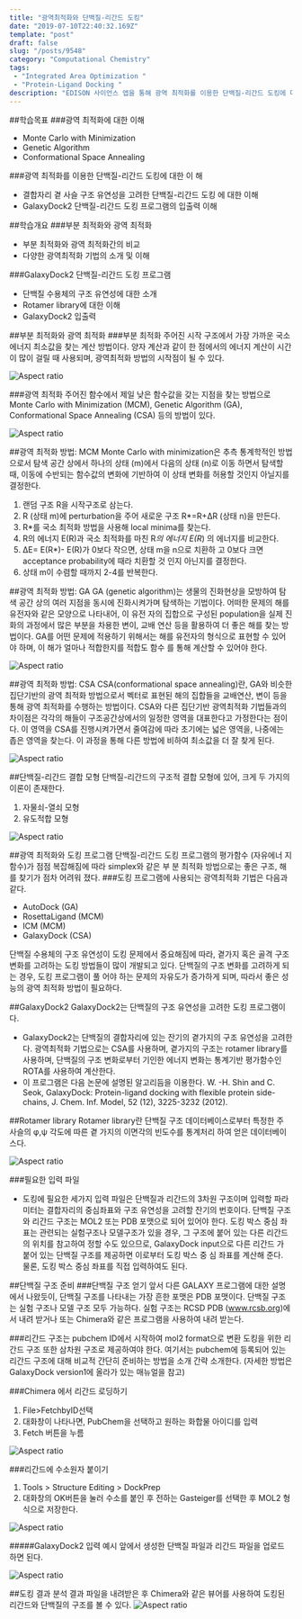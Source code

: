 ```yaml
---
title: "광역최적화와 단백질-리간드 도킹"
date: "2019-07-10T22:40:32.169Z"
template: "post"
draft: false
slug: "/posts/9548"
category: "Computational Chemistry"
tags: 
 - "Integrated Area Optimization "
 - "Protein-Ligand Docking "
description: "EDISON 사이언스 앱을 통해 광역 최적화를 이용한 단백질-리간드 도킹에 대한 이해"
---
```

##학습목표
###광역 최적화에 대한 이해
- Monte Carlo with Minimization
- Genetic Algorithm
- Conformational Space Annealing

###광역 최적화를 이용한 단백질-리간드 도킹에 대한 이 해
- 결합자리 곁 사슬 구조 유연성을 고려한 단백질-리간드 도킹 에 대한 이해
- GalaxyDock2 단백질-리간드 도킹 프로그램의 입출력 이해
                
##학습개요
###부분 최적화와 광역 최적화
- 부분 최적화와 광역 최적화간의 비교
- 다양한 광역최적화 기법의 소개 및 이해


###GalaxyDock2 단백질-리간드 도킹 프로그램 
- 단백질 수용체의 구조 유연성에 대한 소개
- Rotamer library에 대한 이해 
- GalaxyDock2 입출력
                
##부분 최적화와 광역 최적화
###부분 최적화
주어진 시작 구조에서 가장 가까운 국소 에너지 최소값을 찾는 계산 방법이다. 양자 계산과 같이 한 점에서의 에너지 계산이 시간이 많이 걸릴 때 사용되며, 광역최적화 방법의 시작점이 될 수 있다.

![Aspect ratio](/media/POST/9548/0.jpg)


###광역 최적화
주어진 함수에서 제일 낮은 함수값을 갖는 지점을 찾는 방법으로 Monte Carlo with Minimization (MCM), Genetic Algorithm (GA), Conformational Space Annealing (CSA) 등의 방법이 있다.


![Aspect ratio](/media/POST/9548/1.jpg)


##광역 최적화 방법: MCM
Monte Carlo with minimization은 추측 통계학적인 방법으로서 탐색 공간 상에서 하나의 상태 (m)에서 다음의 상태 (n)로 이동 하면서 탐색할 때, 이동에 수반되는 함수값의 변화에 기반하여 이 상태 변화를 허용할 것인지 아닐지를 결정한다.
                
1. 랜덤 구조 R을 시작구조로 삼는다.
2. R (상태 m)에 perturbation을 주어 새로운 구조 R*=R+ΔR
(상태 n)을 만든다.
3. R*를 국소 최적화 방법을 사용해 local minima를 찾는다.
4. R의 에너지 E(R)과 국소 최적화를 마친 R*의 에너지 E(R*) 의 에너지를 비교한다.
5. ΔE= E(R*)- E(R)가 0보다 작으면, 상태 m을 n으로 치환하 고 0보다 크면 acceptance probability에 때라 치환할 것 인지 아닌지를 결정한다.
6. 상태 m이 수렴할 때까지 2-4를 반복한다.
               
##광역 최적화 방법: GA
GA (genetic algorithm)는 생물의 진화현상을 모방하여 탐색 공간 상의 여러 지점을 동시에 진화시켜가며 탐색하는 기법이다. 어떠한 문제의 해를 유전자와 같은 모양으로 나타내어, 이 유전 자의 집합으로 구성된 population을 실제 진화의 과정에서 많은 부분을 차용한 변이, 교배 연산 등을 활용하여 더 좋은 해를 찾는 방법이다. GA를 어떤 문제에 적용하기 위해서는 해를 유전자의 형식으로 표현할 수 있어야 하며, 이 해가 얼마나 적합한지를 적합도 함수 를 통해 계산할 수 있어야 한다.
               
![Aspect ratio](/media/POST/9548/2.jpg)

              
##광역 최적화 방법: CSA
CSA(conformational space annealing)란, GA와 비슷한 집단기반의 광역 최적화 방법으로서 벡터로 표현된 해의 집합들을 교배연산, 변이 등을 통해 광역 최적화를 수행하는 방법이다. CSA와 다른 집단기반 광역최적화 기법들과의 차이점은 각각의 해들이 구조공간상에서의 일정한 영역을 대표한다고 가정한다는 점이다. 이 영역을 CSA를 진행시켜가면서 줄여감에 따라 초기에는 넓은 영역을, 나중에는 좁은 영역을 찾는다. 이 과정을 통해 다른 방법에 비하여 최소값을 더 잘 찾게 된다.
               
![Aspect ratio](/media/POST/9548/3.jpg)

              
##단백질-리간드 결합 모형
단백질-리간드의 구조적 결합 모형에 있어, 크게 두 가지의 이론이 존재한다. 
1. 자물쇠-열쇠 모형
2. 유도적합 모형

![Aspect ratio](/media/POST/9548/4.jpg)


              
##광역 최적화와 도킹 프로그램
단백질-리간드 도킹 프로그램의 평가함수 (자유에너 지 함수)가 점점 복잡해짐에 따라 simplex와 같은 부 분 최적화 방법으로는 좋은 구조, 해를 찾기가 점차 어려워 졌다.
###도킹 프로그램에 사용되는 광역최적화 기법은 다음과 같다.
- AutoDock (GA)
- RosettaLigand (MCM) 
- ICM (MCM)
- GalaxyDock (CSA)
               
단백질 수용체의 구조 유연성이 도킹 문제에서 중요해짐에 따라, 곁가지 혹은 골격 구조 변화를 고려하는 도킹 방법들이 많이 개발되고 있다. 단백질의 구조 변화를 고려하게 되는 경우, 도킹 프로그램이 풀 어야 하는 문제의 자유도가 증가하게 되며, 따라서 좋은 성능의 광역 최적화 방법이 필요하다.
               
##GalaxyDock2
GalaxyDock2는 단백질의 구조 유연성을 고려한 도킹 프로그램이다.
- GalaxyDock2는 단백질의 결합자리에 있는 잔기의 곁가지의 구조 유연성을 고려한다. 광역최적화 기법으로는 CSA를 사용하며, 곁가지의 구조는 rotamer library를 사용하며, 단백질의 구조 변화로부터 기인한 에너지 변화는 통계기반 평가함수인 ROTA를 사용하여 계산한다.
- 이 프로그램은 다음 논문에 설명된 알고리듬을 이용한다.
W. -H. Shin and C. Seok, GalaxyDock: Protein-ligand docking with flexible protein side-chains, J. Chem. Inf. Model, 52 (12), 3225-3232 (2012).
               
##Rotamer library
Rotamer library란 단백질 구조 데이터베이스로부터 특정한 주 사슬의 φ,ψ 각도에 따른 곁 가지의 이면각의 빈도수를 통계처리 하여 얻은 데이터베이스다.

 ![Aspect ratio](/media/POST/9548/5.jpg)
                
###필요한 입력 파일
- 도킹에 필요한 세가지 입력 파일은 단백질과 리간드의 3차원 구조이며 입력할 파라미터는 결합자리의 중심좌표와 구조 유연성을 고려할 잔기의 번호이다. 단백질 구조와 리간드 구조는 MOL2 또는 PDB 포맷으로 되어 있어야 한다. 도킹 박스 중심 좌표는 관련되는 실험구조나 모델구조가 있을 경우, 그 구조에 붙어 있는 다른 리간드의 위치를 참고하여 정할 수도 있으므로, GalaxyDock input으로 다른 리간드 가 붙어 있는 단백질 구조를 제공하면 이로부터 도킹 박스 중 심 좌표를 계산해 준다. 물론, 도킹 박스 중심 좌표를 직접 입력하여도 된다.
               
##단백질 구조 준비
###단백질 구조 얻기
앞서 다른 GALAXY 프로그램에 대한 설명에서 나왔듯이, 단백질 구조를 나타내는 가장 흔한 포맷은 PDB 포맷이다. 단백질 구조는 실험 구조나 모델 구조 모두 가능하다. 실험 구조는 RCSD PDB (www.rcsb.org)에서 내려 받거나 또는 Chimera와 같은 프로그램을 사용하여 내려 받는다.
                
###리간드 구조는 pubchem ID에서 시작하여 mol2 format으로 변환
도킹을 위한 리간드 구조 또한 삼차원 구조로 제공하여야 한다. 여기서는 pubchem에 등록되어 있는 리간드 구조에 대해 비교적 간단히 준비하는 방법을 소개 간략 소개한다. (자세한 방법은 GalaxyDock version1에 올라가 있는 매뉴얼을 참고)
               
###Chimera 에서 리간드 로딩하기 
1. File>FetchbyID선택
2. 대화창이 나타나면, PubChem을 선택하고 원하는 화합물 아이디를 입력
3. Fetch 버튼을 누름

 ![Aspect ratio](/media/POST/9548/6.jpg)


###리간드에 수소원자 붙이기
1. Tools > Structure Editing > DockPrep
2. 대화창의 OK버튼을 눌러 수소를 붙인 후 전하는 Gasteiger를 선택한 후 MOL2 형식으로 저장한다.

 ![Aspect ratio](/media/POST/9548/7.jpg)

#####GalaxyDock2 입력 예시
앞에서 생성한 단백질 파일과 리간드 파일을 업로드 하면 된다.

 ![Aspect ratio](/media/POST/9548/8.jpg)

##도킹 결과 분석
결과 파일을 내려받은 후 Chimera와 같은 뷰어를 사용하여 도킹된 리간드와 단백질의 구조를 볼 수 있다.
     ![Aspect ratio](/media/POST/9548/9.jpg)
                


